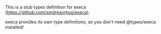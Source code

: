 This is a stub types definition for execa (https://github.com/sindresorhus/execa).

execa provides its own type definitions, so you don't need @types/execa installed!